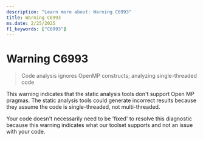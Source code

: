 ```yaml
---
description: "Learn more about: Warning C6993"
title: Warning C6993
ms.date: 2/25/2025
f1_keywords: ["C6993"]
---
```

# Warning C6993

> Code analysis ignores OpenMP constructs; analyzing single-threaded code

This warning indicates that the static analysis tools don't support Open MP pragmas. The static analysis tools could generate incorrect results because they assume the code is single-threaded, not multi-threaded.

Your code doesn't necessarily need to be 'fixed' to resolve this diagnostic because this warning indicates what our toolset supports and not an issue with your code.